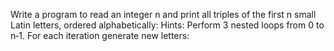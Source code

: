Write a program to read an integer n and print all triples of the first n small Latin letters, ordered
alphabetically:
Hints:
Perform 3 nested loops from 0 to n‐1.
For each iteration generate new letters:

